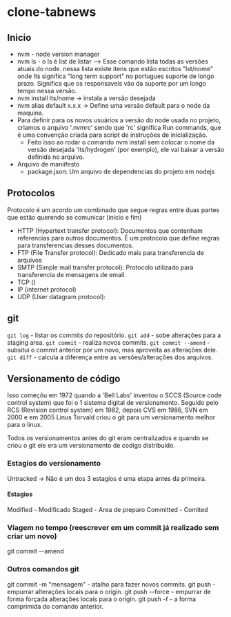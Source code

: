# clone-tabnews

## Inicio

- nvm - node version manager
- nvm ls - o ls é list de listar --> Esse comando lista todas as versões atuais do node.
nessa lista existe itens que estão escritos "lst/nome" onde lts significa "long term support" no portugues suporte de longo prazo. Significa que os responsaveis vão da suporte por um longo tempo nessa versão.
- nvm install lts/nome -> instala a versão desejada
- nvm alias default x.x.x -> Define uma versão default para o node da maquina.
- Para definir para os novos usuários a versão do node usada no projeto, criamos o arquivo '.nvmrc' sendo que 'rc' significa Run commands, que é uma convenção criada para script de instruções de inicialização.
    - Feito isso ao rodar o comando nvm install sem colocar o nome da versão desejada 'lts/hydrogen' (por exemplo), ele vai baixar a versão definida no arquivo.
- Arquivo de maniifesto
    - package.json: Um arquivo de dependencias do projeto em nodejs

## Protocolos

Protocolo é um acordo um combinado que segue regras entre duas partes que estão querendo se comunicar (inicio e fim)

- HTTP (Hypertext transfer protocol): Documentos que contenham referencias para outros documentos. É um protocolo que define regras para transferencias desses documentos.
- FTP (File Transfer protocol): Dedicado mais para transferencia de arquivos
- SMTP (Simple mail transfer protocol): Protocolo utilizado para transferencia de mensagens de email.
- TCP ()
- IP (internet protocol)
- UDP (User datagram protocol): 

## git

`git log` - listar os commits do repositório.
`git add` - sobe alterações para a staging area.
`git commit` - realiza novos commits.
`git commit --amend` - subsitui o commit anterior por um novo, mas aproveita as alterações dele.
`git diff` - calcula a diferença entre as versões/alterações dos arquivos.

## Versionamento de código

Isso começõu em 1972 quando a 'Bell Labs' inventou o SCCS (Source code control system) que foi o 1 sistema digital de versionamento. Seguido pelo RCS (Revision control system) em 1982, depois CVS em 1986, SVN em 2000 e em 2005 Linus Torvald criou o git para um versionamento melhor para o linux.

Todos os versionamentos antes do git eram centralizados e quando se criou o git ele era um versionamento de codigo distribuido. 

### Estagios do versionamento

Untracked -> Não é um dos 3 estagios é uma etapa antes da primeira.

#### Estagios

Modified - Modificado
Staged - Area de preparo
Committed - Comited

### Viagem no tempo (reescrever em um commit já realizado sem criar um novo)

git commit --amend

### Outros comandos git 

git commit -m "mensagem" - atalho para fazer novos commits.
git push - empurrar alterações locais para o origin.
git push --force - empurrar de forma forçada alterações locais para o origin.
git push -f - a forma comprimida do comando anterior.